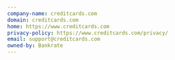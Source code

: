 ```yaml
---
company-name: creditcards.com
domain: creditcards.com
home: https://www.creditcards.com
privacy-policy: https://www.creditcards.com/privacy/
email: support@creditcards.com
owned-by: Bankrate
---
```




